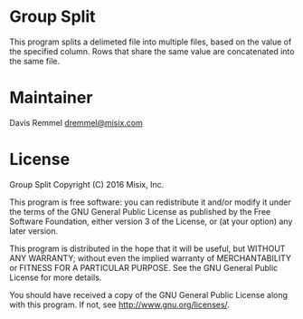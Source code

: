 # Group Split

This program splits a delimeted file into multiple files, based on the value of the specified column. Rows that share the same value are concatenated into the same file.

# Maintainer

Davis Remmel <dremmel@misix.com>

# License

Group Split
Copyright (C) 2016  Misix, Inc.

This program is free software: you can redistribute it and/or modify it under the terms of the GNU General Public License as published by the Free Software Foundation, either version 3 of the License, or (at your option) any later version.

This program is distributed in the hope that it will be useful, but WITHOUT ANY WARRANTY; without even the implied warranty of MERCHANTABILITY or FITNESS FOR A PARTICULAR PURPOSE. See the GNU General Public License for more details.

You should have received a copy of the GNU General Public License along with this program. If not, see <http://www.gnu.org/licenses/>.
